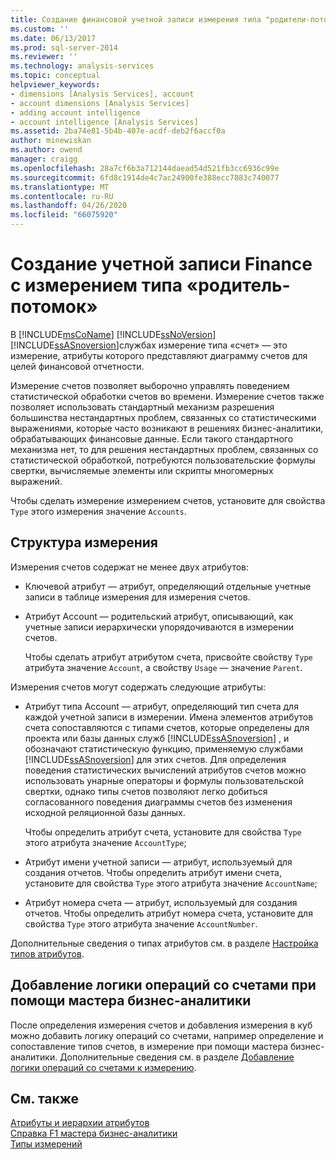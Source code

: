 ```yaml
---
title: Создание финансовой учетной записи измерения типа "родители-потомки" | Документация Майкрософт
ms.custom: ''
ms.date: 06/13/2017
ms.prod: sql-server-2014
ms.reviewer: ''
ms.technology: analysis-services
ms.topic: conceptual
helpviewer_keywords:
- dimensions [Analysis Services], account
- account dimensions [Analysis Services]
- adding account intelligence
- account intelligence [Analysis Services]
ms.assetid: 2ba74e81-5b4b-407e-acdf-deb2f6accf0a
author: minewiskan
ms.author: owend
manager: craigg
ms.openlocfilehash: 28a7cf6b3a712144daead54d521fb3cc6936c99e
ms.sourcegitcommit: 6fd8c1914de4c7ac24900fe388ecc7883c740077
ms.translationtype: MT
ms.contentlocale: ru-RU
ms.lasthandoff: 04/26/2020
ms.locfileid: "66075920"
---
```

# <a name="create-a-finance-account-of-parent-child-type-dimension"></a>Создание учетной записи Finance с измерением типа «родитель-потомок»
  В [!INCLUDE[msCoName](../../includes/msconame-md.md)] [!INCLUDE[ssNoVersion](../../includes/ssnoversion-md.md)] [!INCLUDE[ssASnoversion](../../includes/ssasnoversion-md.md)]службах измерение типа «счет» — это измерение, атрибуты которого представляют диаграмму счетов для целей финансовой отчетности.  
  
 Измерение счетов позволяет выборочно управлять поведением статистической обработки счетов во времени. Измерение счетов также позволяет использовать стандартный механизм разрешения большинства нестандартных проблем, связанных со статистическими выражениями, которые часто возникают в решениях бизнес-аналитики, обрабатывающих финансовые данные. Если такого стандартного механизма нет, то для решения нестандартных проблем, связанных со статистической обработкой, потребуются пользовательские формулы свертки, вычисляемые элементы или скрипты многомерных выражений.  
  
 Чтобы сделать измерение измерением счетов, установите для свойства `Type` этого измерения значение `Accounts`.  
  
## <a name="dimension-structure"></a>Структура измерения  
 Измерения счетов содержат не менее двух атрибутов:  
  
-   Ключевой атрибут — атрибут, определяющий отдельные учетные записи в таблице измерения для измерения счетов.  
  
-   Атрибут Account — родительский атрибут, описывающий, как учетные записи иерархически упорядочиваются в измерении счетов.  
  
     Чтобы сделать атрибут атрибутом счета, присвойте свойству `Type` атрибута значение `Account`, а свойству `Usage` — значение `Parent`.  
  
 Измерения счетов могут содержать следующие атрибуты:  
  
-   Атрибут типа Account — атрибут, определяющий тип счета для каждой учетной записи в измерении. Имена элементов атрибутов счета сопоставляются с типами счетов, которые определены для проекта или базы данных служб [!INCLUDE[ssASnoversion](../../includes/ssasnoversion-md.md)] , и обозначают статистическую функцию, применяемую службами [!INCLUDE[ssASnoversion](../../includes/ssasnoversion-md.md)] для этих счетов. Для определения поведения статистических вычислений атрибутов счетов можно использовать унарные операторы и формулы пользовательской свертки, однако типы счетов позволяют легко добиться согласованного поведения диаграммы счетов без изменения исходной реляционной базы данных.  
  
     Чтобы определить атрибут счета, установите для свойства `Type` этого атрибута значение `AccountType`;  
  
-   Атрибут имени учетной записи — атрибут, используемый для создания отчетов. Чтобы определить атрибут имени счета, установите для свойства `Type` этого атрибута значение `AccountName`;  
  
-   Атрибут номера счета — атрибут, используемый для создания отчетов. Чтобы определить атрибут номера счета, установите для свойства `Type` этого атрибута значение `AccountNumber`.  
  
 Дополнительные сведения о типах атрибутов см. в разделе [Настройка типов атрибутов](attribute-properties-configure-attribute-types.md).  
  
## <a name="adding-account-intelligence-with-the-business-intelligence-wizard"></a>Добавление логики операций со счетами при помощи мастера бизнес-аналитики  
 После определения измерения счетов и добавления измерения в куб можно добавить логику операций со счетами, например определение и сопоставление типов счетов, в измерение при помощи мастера бизнес-аналитики. Дополнительные сведения см. в разделе [Добавление логики операций со счетами к измерению](bi-wizard-add-account-intelligence-to-a-dimension.md).  
  
## <a name="see-also"></a>См. также  
 [Атрибуты и иерархии атрибутов](../multidimensional-models-olap-logical-dimension-objects/attributes-and-attribute-hierarchies.md)   
 [Справка F1 мастера бизнес-аналитики](../business-intelligence-wizard-f1-help.md)   
 [Типы измерений](../multidimensional-models-olap-logical-dimension-objects/database-dimension-properties-types.md)  
  
  
